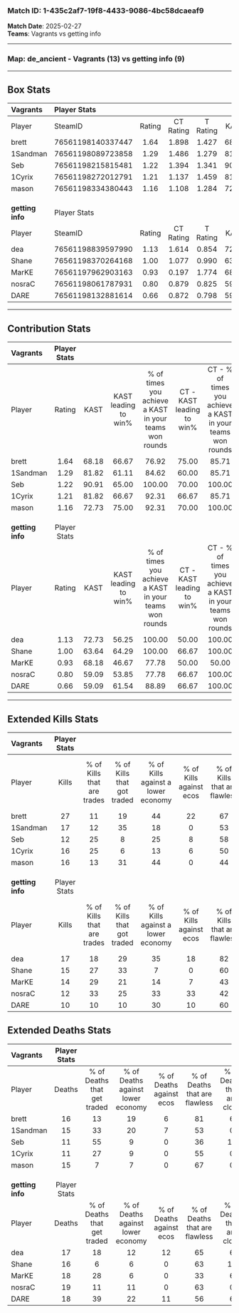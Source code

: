 ### Match ID: 1-435c2af7-19f8-4433-9086-4bc58dcaeaf9  
**Match Date**: 2025-02-27  
**Teams**: Vagrants vs getting info  

---  

### **Map**: de_ancient - Vagrants (13) vs getting info (9)  
---  

## Box Stats  

| **Vagrants**     | Player Stats      |        |           |          |       |       |       |         |        |      |     |
| :- | :- | :-: | :-: | :-: | :-: | :-: | :-: | :-: | :-: | :-: | :-: |
| Player           | SteamID           | Rating | CT Rating | T Rating | KAST  |  ADR  | Kills | Assists | Deaths | K/D  | HS% |
| brett            | 76561198140337447 |  1.64  |   1.898   |  1.427   | 68.18 | 117.4 |  27   |    6    |   16   | 1.69 | 37  |
| 1Sandman         | 76561198089723858 |  1.29  |   1.486   |  1.279   | 81.82 | 92.3  |  17   |    8    |   15   | 1.13 | 88  |
| Seb              | 76561198215815481 |  1.22  |   1.394   |  1.341   | 90.91 | 70.6  |  12   |   15    |   11   | 1.09 | 66  |
| 1Cyrix           | 76561198272012791 |  1.21  |   1.137   |  1.459   | 81.82 | 58.0  |  16   |    1    |   11   | 1.45 | 37  |
| mason            | 76561198334380443 |  1.16  |   1.108   |  1.284   | 72.73 | 85.1  |  16   |    7    |   15   | 1.07 | 43  |
|                  |                   |        |           |          |       |       |       |         |        |      |     |
|                  |                   |        |           |          |       |       |       |         |        |      |     |
|                  |                   |        |           |          |       |       |       |         |        |      |     |
| **getting info** | Player Stats      |        |           |          |       |       |       |         |        |      |     |
| Player           | SteamID           | Rating | CT Rating | T Rating | KAST  |  ADR  | Kills | Assists | Deaths | K/D  | HS% |
| dea              | 76561198839597990 |  1.13  |   1.614   |  0.854   | 72.73 | 79.5  |  17   |    5    |   17   | 1.00 | 41  |
| Shane            | 76561198370264168 |  1.00  |   1.077   |  0.990   | 63.64 | 75.6  |  15   |    6    |   16   | 0.94 | 46  |
| MarKE            | 76561197962903163 |  0.93  |   0.197   |  1.774   | 68.18 | 71.2  |  14   |    7    |   18   | 0.78 | 71  |
| nosraC           | 76561198061787931 |  0.80  |   0.879   |  0.825   | 59.09 | 80.7  |  12   |    8    |   19   | 0.63 | 58  |
| DARE             | 76561198132881614 |  0.66  |   0.872   |  0.798   | 59.09 | 57.9  |  10   |    6    |   18   | 0.56 | 50  |
---  

## Contribution Stats  

| **Vagrants**     | Player Stats |       |                      |                                                        |                           |                                                             |                          |                                                            |
| :- | :-: | :-: | :-: | :-: | :-: | :-: | :-: | :-: |
| Player           |    Rating    | KAST  | KAST leading to win% | % of times you achieve a KAST in your teams won rounds | CT - KAST leading to win% | CT - % of times you achieve a KAST in your teams won rounds | T - KAST leading to win% | T - % of times you achieve a KAST in your teams won rounds |
| brett            |     1.64     | 68.18 |        66.67         |                         76.92                          |           75.00           |                            85.71                            |          57.14           |                           66.67                            |
| 1Sandman         |     1.29     | 81.82 |        61.11         |                         84.62                          |           60.00           |                            85.71                            |          62.50           |                           83.33                            |
| Seb              |     1.22     | 90.91 |        65.00         |                         100.00                         |           70.00           |                           100.00                            |          60.00           |                           100.00                           |
| 1Cyrix           |     1.21     | 81.82 |        66.67         |                         92.31                          |           66.67           |                            85.71                            |          66.67           |                           100.00                           |
| mason            |     1.16     | 72.73 |        75.00         |                         92.31                          |           70.00           |                           100.00                            |          83.33           |                           83.33                            |
|                  |              |       |                      |                                                        |                           |                                                             |                          |                                                            |
|                  |              |       |                      |                                                        |                           |                                                             |                          |                                                            |
|                  |              |       |                      |                                                        |                           |                                                             |                          |                                                            |
| **getting info** | Player Stats |       |                      |                                                        |                           |                                                             |                          |                                                            |
| Player           |    Rating    | KAST  | KAST leading to win% | % of times you achieve a KAST in your teams won rounds | CT - KAST leading to win% | CT - % of times you achieve a KAST in your teams won rounds | T - KAST leading to win% | T - % of times you achieve a KAST in your teams won rounds |
| dea              |     1.13     | 72.73 |        56.25         |                         100.00                         |           50.00           |                           100.00                            |          62.50           |                           100.00                           |
| Shane            |     1.00     | 63.64 |        64.29         |                         100.00                         |           66.67           |                           100.00                            |          62.50           |                           100.00                           |
| MarKE            |     0.93     | 68.18 |        46.67         |                         77.78                          |           50.00           |                            50.00                            |          45.45           |                           100.00                           |
| nosraC           |     0.80     | 59.09 |        53.85         |                         77.78                          |           66.67           |                           100.00                            |          42.86           |                           60.00                            |
| DARE             |     0.66     | 59.09 |        61.54         |                         88.89                          |           66.67           |                           100.00                            |          57.14           |                           80.00                            |
---  

## Extended Kills Stats  

| **Vagrants**     | Player Stats |                            |                            |                                    |                         |                              |                                 |                                       |                    |           |
| :- | :-: | :-: | :-: | :-: | :-: | :-: | :-: | :-: | :-: | :-: |
| Player           |    Kills     | % of Kills that are trades | % of Kills that got traded | % of Kills against a lower economy | % of Kills against ecos | % of Kills that are flawless | % of Kills that are close duels | % of Kills that are assisted by flash | Pistol Round Kills | AWP Kills |
| brett            |      27      |             11             |             19             |                 44                 |           22            |              67              |                4                |                   4                   |         0          |     3     |
| 1Sandman         |      17      |             12             |             35             |                 18                 |            0            |              53              |                6                |                   0                   |         0          |     2     |
| Seb              |      12      |             25             |             8              |                 25                 |            8            |              58              |                8                |                   0                   |         0          |     1     |
| 1Cyrix           |      16      |             25             |             6              |                 13                 |            6            |              50              |                0                |                   0                   |         3          |     2     |
| mason            |      16      |             13             |             31             |                 44                 |            0            |              44              |               13                |                   6                   |         0          |     2     |
|                  |              |                            |                            |                                    |                         |                              |                                 |                                       |                    |           |
|                  |              |                            |                            |                                    |                         |                              |                                 |                                       |                    |           |
|                  |              |                            |                            |                                    |                         |                              |                                 |                                       |                    |           |
| **getting info** | Player Stats |                            |                            |                                    |                         |                              |                                 |                                       |                    |           |
| Player           |    Kills     | % of Kills that are trades | % of Kills that got traded | % of Kills against a lower economy | % of Kills against ecos | % of Kills that are flawless | % of Kills that are close duels | % of Kills that are assisted by flash | Pistol Round Kills | AWP Kills |
| dea              |      17      |             18             |             29             |                 35                 |           18            |              82              |               12                |                   0                   |         3          |     0     |
| Shane            |      15      |             27             |             33             |                 7                  |            0            |              60              |                7                |                   0                   |         0          |     2     |
| MarKE            |      14      |             29             |             21             |                 14                 |            7            |              43              |                0                |                   0                   |         0          |     3     |
| nosraC           |      12      |             33             |             25             |                 33                 |           33            |              42              |                0                |                  25                   |         0          |     0     |
| DARE             |      10      |             10             |             10             |                 30                 |           10            |              60              |                0                |                  10                   |         0          |     0     |
## Extended Deaths Stats  

| **Vagrants**     | Player Stats |                             |                                   |                          |                               |                            |                           |               |
| :- | :-: | :-: | :-: | :-: | :-: | :-: | :-: | :-: |
| Player           |    Deaths    | % of Deaths that get traded | % of Deaths against lower economy | % of Deaths against ecos | % of Deaths that are flawless | % of Deaths that are close | % of Deaths while blinded | Deaths to AWP |
| brett            |      16      |             13              |                19                 |            6             |              81               |             6              |            13             |       2       |
| 1Sandman         |      15      |             33              |                20                 |            7             |              53               |             0              |             7             |       0       |
| Seb              |      11      |             55              |                 9                 |            0             |              36               |             18             |             9             |       0       |
| 1Cyrix           |      11      |             27              |                 9                 |            0             |              55               |             0              |             0             |       1       |
| mason            |      15      |              7              |                 7                 |            0             |              67               |             0              |             0             |       0       |
|                  |              |                             |                                   |                          |                               |                            |                           |               |
|                  |              |                             |                                   |                          |                               |                            |                           |               |
|                  |              |                             |                                   |                          |                               |                            |                           |               |
| **getting info** | Player Stats |                             |                                   |                          |                               |                            |                           |               |
| Player           |    Deaths    | % of Deaths that get traded | % of Deaths against lower economy | % of Deaths against ecos | % of Deaths that are flawless | % of Deaths that are close | % of Deaths while blinded | Deaths to AWP |
| dea              |      17      |             18              |                12                 |            12            |              65               |             6              |             0             |       1       |
| Shane            |      16      |              6              |                 6                 |            0             |              63               |             13             |             6             |       0       |
| MarKE            |      18      |             28              |                 6                 |            0             |              33               |             6              |             0             |       0       |
| nosraC           |      19      |             11              |                11                 |            0             |              63               |             0              |             0             |       1       |
| DARE             |      18      |             39              |                22                 |            11            |              56               |             6              |             6             |       1       |
